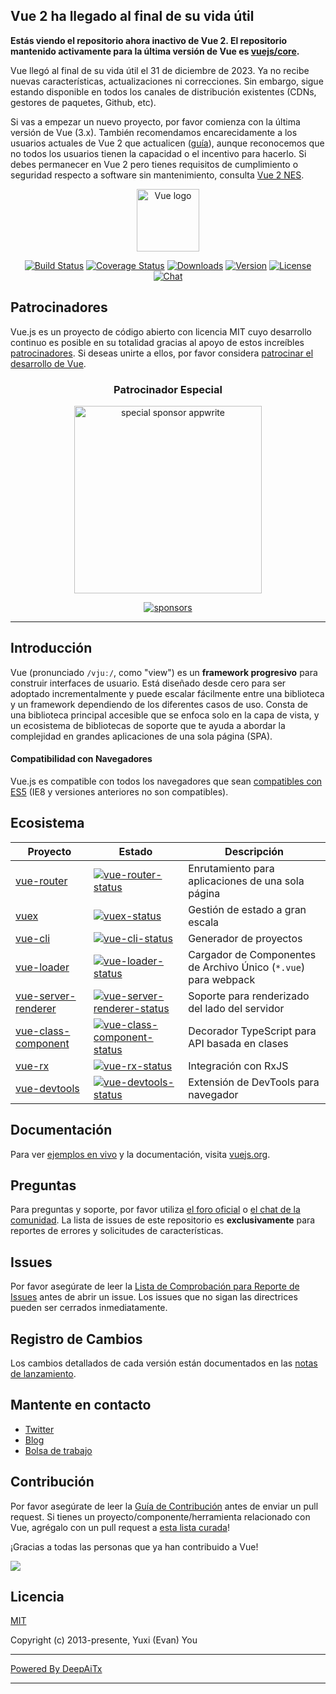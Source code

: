 ## Vue 2 ha llegado al final de su vida útil

**Estás viendo el repositorio ahora inactivo de Vue 2. El repositorio mantenido activamente para la última versión de Vue es [vuejs/core](https://github.com/vuejs/core).**

Vue llegó al final de su vida útil el 31 de diciembre de 2023. Ya no recibe nuevas características, actualizaciones ni correcciones. Sin embargo, sigue estando disponible en todos los canales de distribución existentes (CDNs, gestores de paquetes, Github, etc).

Si vas a empezar un nuevo proyecto, por favor comienza con la última versión de Vue (3.x). También recomendamos encarecidamente a los usuarios actuales de Vue 2 que actualicen ([guía](https://v3-migration.vuejs.org/)), aunque reconocemos que no todos los usuarios tienen la capacidad o el incentivo para hacerlo. Si debes permanecer en Vue 2 pero tienes requisitos de cumplimiento o seguridad respecto a software sin mantenimiento, consulta [Vue 2 NES](https://www.herodevs.com/support/nes-vue?utm_source=vuejs-github&utm_medium=vue2-readme).

<p align="center"><a href="https://vuejs.org" target="_blank" rel="noopener noreferrer"><img width="100" src="https://vuejs.org/images/logo.png" alt="Vue logo"></a></p>

<p align="center">
  <a href="https://circleci.com/gh/vuejs/vue/tree/dev"><img src="https://img.shields.io/circleci/project/github/vuejs/vue/dev.svg?sanitize=true" alt="Build Status"></a>
  <a href="https://codecov.io/github/vuejs/vue?branch=dev"><img src="https://img.shields.io/codecov/c/github/vuejs/vue/dev.svg?sanitize=true" alt="Coverage Status"></a>
  <a href="https://npmcharts.com/compare/vue?minimal=true"><img src="https://img.shields.io/npm/dm/vue.svg?sanitize=true" alt="Downloads"></a>
  <a href="https://www.npmjs.com/package/vue"><img src="https://img.shields.io/npm/v/vue.svg?sanitize=true" alt="Version"></a>
  <a href="https://www.npmjs.com/package/vue"><img src="https://img.shields.io/npm/l/vue.svg?sanitize=true" alt="License"></a>
  <a href="https://chat.vuejs.org/"><img src="https://img.shields.io/badge/chat-on%20discord-7289da.svg?sanitize=true" alt="Chat"></a>
</p>

## Patrocinadores

Vue.js es un proyecto de código abierto con licencia MIT cuyo desarrollo continuo es posible en su totalidad gracias al apoyo de estos increíbles [patrocinadores](https://github.com/vuejs/core/blob/main/BACKERS.md). Si deseas unirte a ellos, por favor considera [patrocinar el desarrollo de Vue](https://vuejs.org/sponsor/).

<p align="center">
  <h3 align="center">Patrocinador Especial</h3>
</p>

<p align="center">
  <a target="_blank" href="https://github.com/appwrite/appwrite">
  <img alt="special sponsor appwrite" src="https://sponsors.vuejs.org/images/appwrite.svg" width="300">
  </a>
</p>

<p align="center">
  <a target="_blank" href="https://vuejs.org/sponsor/">
    <img alt="sponsors" src="https://sponsors.vuejs.org/sponsors.svg?v3">
  </a>
</p>

---

## Introducción

Vue (pronunciado `/vjuː/`, como "view") es un **framework progresivo** para construir interfaces de usuario. Está diseñado desde cero para ser adoptado incrementalmente y puede escalar fácilmente entre una biblioteca y un framework dependiendo de los diferentes casos de uso. Consta de una biblioteca principal accesible que se enfoca solo en la capa de vista, y un ecosistema de bibliotecas de soporte que te ayuda a abordar la complejidad en grandes aplicaciones de una sola página (SPA).

#### Compatibilidad con Navegadores

Vue.js es compatible con todos los navegadores que sean [compatibles con ES5](https://compat-table.github.io/compat-table/es5/) (IE8 y versiones anteriores no son compatibles).

## Ecosistema

| Proyecto              | Estado                                                       | Descripción                                             |
| --------------------- | ------------------------------------------------------------ | ------------------------------------------------------- |
| [vue-router]          | [![vue-router-status]][vue-router-package]                   | Enrutamiento para aplicaciones de una sola página       |
| [vuex]                | [![vuex-status]][vuex-package]                               | Gestión de estado a gran escala                         |
| [vue-cli]             | [![vue-cli-status]][vue-cli-package]                         | Generador de proyectos                                  |
| [vue-loader]          | [![vue-loader-status]][vue-loader-package]                   | Cargador de Componentes de Archivo Único (`*.vue`) para webpack |
| [vue-server-renderer] | [![vue-server-renderer-status]][vue-server-renderer-package] | Soporte para renderizado del lado del servidor          |
| [vue-class-component] | [![vue-class-component-status]][vue-class-component-package] | Decorador TypeScript para API basada en clases          |
| [vue-rx]              | [![vue-rx-status]][vue-rx-package]                           | Integración con RxJS                                    |
| [vue-devtools]        | [![vue-devtools-status]][vue-devtools-package]               | Extensión de DevTools para navegador                    |

[vue-router]: https://github.com/vuejs/vue-router
[vuex]: https://github.com/vuejs/vuex
[vue-cli]: https://github.com/vuejs/vue-cli
[vue-loader]: https://github.com/vuejs/vue-loader
[vue-server-renderer]: https://github.com/vuejs/vue/tree/dev/packages/vue-server-renderer
[vue-class-component]: https://github.com/vuejs/vue-class-component
[vue-rx]: https://github.com/vuejs/vue-rx
[vue-devtools]: https://github.com/vuejs/vue-devtools
[vue-router-status]: https://img.shields.io/npm/v/vue-router.svg
[vuex-status]: https://img.shields.io/npm/v/vuex.svg
[vue-cli-status]: https://img.shields.io/npm/v/@vue/cli.svg
[vue-loader-status]: https://img.shields.io/npm/v/vue-loader.svg
[vue-server-renderer-status]: https://img.shields.io/npm/v/vue-server-renderer.svg
[vue-class-component-status]: https://img.shields.io/npm/v/vue-class-component.svg
[vue-rx-status]: https://img.shields.io/npm/v/vue-rx.svg
[vue-devtools-status]: https://img.shields.io/chrome-web-store/v/nhdogjmejiglipccpnnnanhbledajbpd.svg
[vue-router-package]: https://npmjs.com/package/vue-router
[vuex-package]: https://npmjs.com/package/vuex
[vue-cli-package]: https://npmjs.com/package/@vue/cli
[vue-loader-package]: https://npmjs.com/package/vue-loader
[vue-server-renderer-package]: https://npmjs.com/package/vue-server-renderer
[vue-class-component-package]: https://npmjs.com/package/vue-class-component
[vue-rx-package]: https://npmjs.com/package/vue-rx
[vue-devtools-package]: https://chrome.google.com/webstore/detail/vuejs-devtools/nhdogjmejiglipccpnnnanhbledajbpd

## Documentación

Para ver [ejemplos en vivo](https://v2.vuejs.org/v2/examples/) y la documentación, visita [vuejs.org](https://v2.vuejs.org).

## Preguntas

Para preguntas y soporte, por favor utiliza [el foro oficial](https://forum.vuejs.org) o [el chat de la comunidad](https://chat.vuejs.org/). La lista de issues de este repositorio es **exclusivamente** para reportes de errores y solicitudes de características.

## Issues

Por favor asegúrate de leer la [Lista de Comprobación para Reporte de Issues](https://github.com/vuejs/vue/blob/dev/.github/CONTRIBUTING.md#issue-reporting-guidelines) antes de abrir un issue. Los issues que no sigan las directrices pueden ser cerrados inmediatamente.

## Registro de Cambios

Los cambios detallados de cada versión están documentados en las [notas de lanzamiento](https://github.com/vuejs/vue/releases).

## Mantente en contacto

- [Twitter](https://twitter.com/vuejs)
- [Blog](https://medium.com/the-vue-point)
- [Bolsa de trabajo](https://vuejobs.com/?ref=vuejs)

## Contribución

Por favor asegúrate de leer la [Guía de Contribución](https://github.com/vuejs/vue/blob/dev/.github/CONTRIBUTING.md) antes de enviar un pull request. Si tienes un proyecto/componente/herramienta relacionado con Vue, agrégalo con un pull request a [esta lista curada](https://github.com/vuejs/awesome-vue)!

¡Gracias a todas las personas que ya han contribuido a Vue!

<a href="https://github.com/vuejs/vue/graphs/contributors"><img src="https://opencollective.com/vuejs/contributors.svg?width=890" /></a>

## Licencia

[MIT](https://opensource.org/licenses/MIT)

Copyright (c) 2013-presente, Yuxi (Evan) You

---

[Powered By DeepAiTx](https://github.com/DeepAiTx)

---